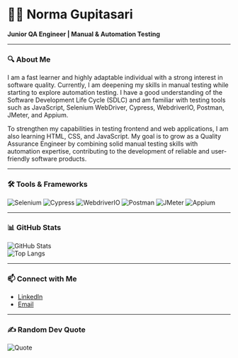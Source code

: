 # 👩‍💻 Norma Gupitasari  
**Junior QA Engineer | Manual & Automation Testing**

---

### 🔍 About Me  

I am a fast learner and highly adaptable individual with a strong interest in software quality. Currently, I am deepening my skills in manual testing while starting to explore automation testing. I have a good understanding of the Software Development Life Cycle (SDLC) and am familiar with testing tools such as JavaScript, Selenium WebDriver, Cypress, WebdriverIO, Postman, JMeter, and Appium.  

To strengthen my capabilities in testing frontend and web applications, I am also learning HTML, CSS, and JavaScript. My goal is to grow as a Quality Assurance Engineer by combining solid manual testing skills with automation expertise, contributing to the development of reliable and user-friendly software products.  
  

---

### 🛠️ Tools & Frameworks  

![Selenium](https://img.shields.io/badge/-Selenium-43B02A?logo=selenium&logoColor=white&style=for-the-badge)
![Cypress](https://img.shields.io/badge/-Cypress-17202C?logo=cypress&logoColor=white&style=for-the-badge)
![WebdriverIO](https://img.shields.io/badge/-WebdriverIO-EA5906?logo=webdriverio&logoColor=white&style=for-the-badge)
![Postman](https://img.shields.io/badge/-Postman-FF6C37?logo=postman&logoColor=white&style=for-the-badge)
![JMeter](https://img.shields.io/badge/-JMeter-D22128?logo=apachejmeter&logoColor=white&style=for-the-badge)
![Appium](https://img.shields.io/badge/-Appium-9E34B6?logo=appium&logoColor=white&style=for-the-badge)

---

### 📊 GitHub Stats  

![GitHub Stats](https://github-readme-stats.vercel.app/api?username=Normagupitasari&show_icons=true&theme=tokyonight)  
![Top Langs](https://github-readme-stats.vercel.app/api/top-langs/?username=Normagupitasari&layout=compact&theme=tokyonight)

---

### 📫 Connect with Me  
- [LinkedIn](https://www.linkedin.com/in/norma-gupitasari-5a9215238/)  
- [Email](mailto:Normagupitasari02@gmail.com)  

---

### ✍️ Random Dev Quote  
![Quote](https://quotes-github-readme.vercel.app/api?type=horizontal&theme=radical)
